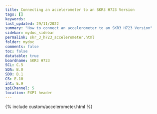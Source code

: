 ```yaml
---
title: Connecting an accelerometer to an SKR3 H723 Version
tags: []
keywords: 
last_updated: 29/11/2022
summary: "How to connect an accelerometer to an SKR3 H723 Version"
sidebar: mydoc_sidebar
permalink: skr_3_h723_accelerometer.html
folder: mydoc
comments: false
toc: false
datatable: true
boardname: SKR3 H723
SCL: C.5
SDA: B.0
SDO: B.1
CS: E.10
int: E.9
spiChannel: 5
location: EXP1 header
---
```


{% include custom/accelerometer.html %}